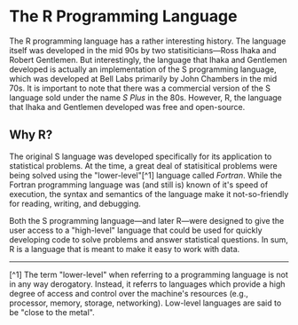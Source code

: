 # The R Programming Language

The R programming language has a rather interesting history. The language itself was developed in the mid 90s by two statisiticians—Ross Ihaka and Robert Gentlemen. But interestingly, the language that Ihaka and Gentlemen developed is actually an implementation of the S programming language, which was developed at Bell Labs primarily by John Chambers in the mid 70s. It is important to note that there was a commercial version of the S language sold under the name _S Plus_ in the 80s. However, R, the language that Ihaka and Gentlemen developed was free and open-source.

## Why R?
The original S language was developed specifically for its application to statistical problems. At the time, a great deal of statisitical problems were being solved using the "lower-level"[^1] language called _Fortran_. While the Fortran programming language was (and still is) known of it's speed of execution, the syntax and semantics of the language make it not-so-friendly for reading, writing, and debugging.

Both the S programming language—and later R—were designed to give the user access to a "high-level" language that could be used for quickly developing code to solve problems and answer statistical questions. In sum, R is a language that is meant to make it easy to work with data.



---
[^1] The term "lower-level" when referring to a programming language is not in any way derogatory. Instead, it referrs to languages which provide a high degree of access and control over the machine's resources (e.g., processor, memory, storage, networking). Low-level languages are said to be "close to the metal".